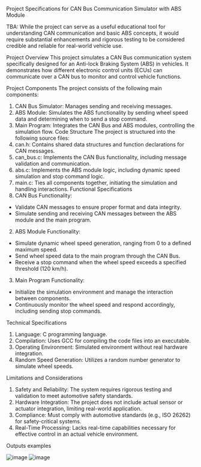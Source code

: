 Project Specifications for CAN Bus Communication Simulator with ABS Module

TBA: While the project can serve as a useful educational tool for understanding CAN communication and basic ABS concepts, it would require substantial enhancements and rigorous testing to be considered credible and reliable for real-world vehicle use.

Project Overview
This project simulates a CAN Bus communication system specifically designed for an Anti-lock Braking System (ABS) in vehicles. It demonstrates how different electronic control units (ECUs) can communicate over a CAN bus to monitor and control vehicle functions.

Project Components
The project consists of the following main components:
1. CAN Bus Simulator: Manages sending and receiving messages.
2. ABS Module: Simulates the ABS functionality by sending wheel speed data and determining when to send a stop command.
3. Main Program: Integrates the CAN Bus and ABS modules, controlling the simulation flow.
Code Structure
The project is structured into the following source files:
1. can.h: Contains shared data structures and function declarations for CAN messages.
2. can_bus.c: Implements the CAN Bus functionality, including message validation and communication.
3. abs.c: Implements the ABS module logic, including dynamic speed simulation and stop command logic.
4. main.c: Ties all components together, initiating the simulation and handling interactions.
Functional Specifications
1. CAN Bus Functionality:
- Validate CAN messages to ensure proper format and data integrity.
- Simulate sending and receiving CAN messages between the ABS module and the main program.
2. ABS Module Functionality:
- Simulate dynamic wheel speed generation, ranging from 0 to a defined maximum speed.
- Send wheel speed data to the main program through the CAN Bus.
- Receive a stop command when the wheel speed exceeds a specified threshold (120 km/h).
3. Main Program Functionality:
- Initialize the simulation environment and manage the interaction between components.
- Continuously monitor the wheel speed and respond accordingly, including sending stop commands.

Technical Specifications
1. Language: C programming language.
2. Compilation: Uses GCC for compiling the code files into an executable.
3. Operating Environment: Simulated environment without real hardware integration.
4. Random Speed Generation: Utilizes a random number generator to simulate wheel speeds.

Limitations and Considerations
1.	Safety and Reliability: The system requires rigorous testing and validation to meet automotive safety standards.
2. Hardware Integration: The project does not include actual sensor or actuator integration, limiting real-world application.
3. Compliance: Must comply with automotive standards (e.g., ISO 26262) for safety-critical systems.
4. Real-Time Processing: Lacks real-time capabilities necessary for effective control in an actual vehicle environment.

Outputs examples 

 ![image](https://github.com/user-attachments/assets/e2743a0a-aeb6-459f-ac42-a4fc30d40735)
 ![image](https://github.com/user-attachments/assets/13583af1-b0de-4fad-ac3e-5d8f7047fadb)


 








